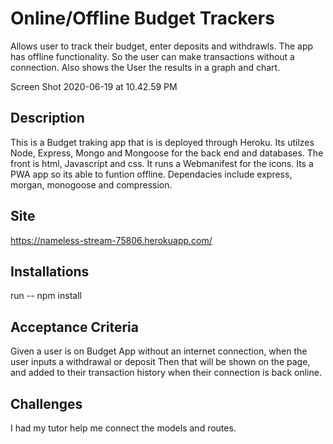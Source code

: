 # Online/Offline Budget Trackers

Allows user to track their budget, enter deposits and withdrawls. The app has offline functionality. So the user can make transactions without a connection. Also shows the User the results in a graph and chart.

Screen Shot 2020-06-19 at 10.42.59 PM

## Description

This is a Budget traking app that is is deployed through Heroku. Its utilzes Node, Express, Mongo and Mongoose for the back end and databases. The front is html, Javascript and css. It runs a Webmanifest for the icons. Its a PWA app so its able to funtion offline. Dependacies include express, morgan, monogoose and compression. 

## Site 

https://nameless-stream-75806.herokuapp.com/


## Installations 

run -- npm install 

## Acceptance Criteria

Given a user is on Budget App without an internet connection, when the user inputs a withdrawal or deposit
Then that will be shown on the page, and added to their transaction history when their connection is back online.


## Challenges

I had my tutor help me connect the models and routes. 

